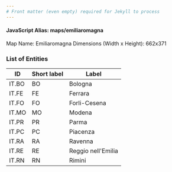 ```yaml
---
# Front matter (even empty) required for Jekyll to process
---
```


#### JavaScript Alias: maps/emiliaromagna

Map Name: Emiliaromagna
Dimensions (Width x Height): 662x371





### List of Entities

ID | Short label | Label
---|---|---|
IT.BO|BO|Bologna
IT.FE|FE|Ferrara
IT.FO|FO|Forli-Cesena
IT.MO|MO|Modena
IT.PR|PR|Parma
IT.PC|PC|Piacenza
IT.RA|RA|Ravenna
IT.RE|RE|Reggio nell'Emilia
IT.RN|RN|Rimini

